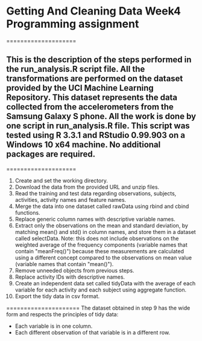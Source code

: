 # Getting And Cleaning Data Week4 Programming assignment
====================
## This is the description of the steps performed in the run_analysis.R script file. All the transformations are performed on the dataset provided by the UCI Machine Learning Repository. This dataset represents the data collected from the accelerometers from the Samsung Galaxy S phone. All the work is done by one script in run_analysis.R file. This script was tested using R 3.3.1 and RStudio 0.99.903 on a Windows 10 x64 machine. No additional packages are required.
====================

1. Create and set the working directory.
2. Download the data from the provided URL and unzip files.
3. Read the training and test data regarding observations, subjects, activities, activity names and feature names.
4. Merge the data into one dataset called rawData using rbind and cbind functions.
5. Replace generic column names with descriptive variable names.
6. Extract only the observations on the mean and standard deviation, by matching mean() and std() in column names, and store them in a dataset called selectData.
   Note: this does not include observations on the weighted average of the frequency components (variable names that contain "meanFreq()") because these measurements are calculated using a different concept compared to the observations on mean value (variable names that contain "mean()").
7. Remove unneeded objects from previous steps.
8. Replace activity IDs with descriptive names.
9. Create an independent data set called tidyData with the average of each variable for each activity and each subject using aggregate function.
10. Export the tidy data in csv format.

=====================
The dataset obtained in step 9 has the wide form and respects the principles of tidy data:
 - Each variable is in one column.
 - Each different observation of that variable is in a different row. 

 

